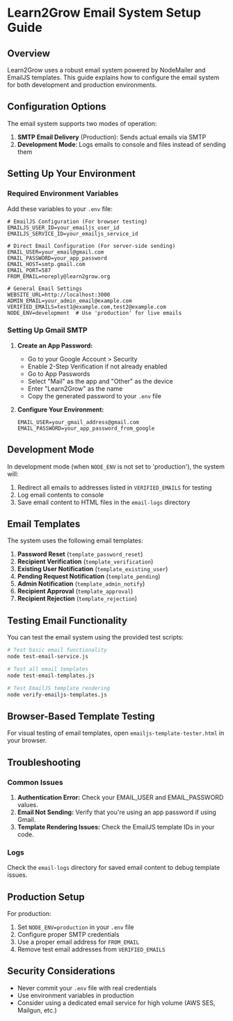 # Learn2Grow Email System Setup Guide

## Overview

Learn2Grow uses a robust email system powered by NodeMailer and EmailJS templates. This guide explains how to configure the email system for both development and production environments.

## Configuration Options

The email system supports two modes of operation:

1. **SMTP Email Delivery** (Production): Sends actual emails via SMTP
2. **Development Mode**: Logs emails to console and files instead of sending them

## Setting Up Your Environment

### Required Environment Variables

Add these variables to your `.env` file:

```
# EmailJS Configuration (For browser testing)
EMAILJS_USER_ID=your_emailjs_user_id
EMAILJS_SERVICE_ID=your_emailjs_service_id

# Direct Email Configuration (For server-side sending)
EMAIL_USER=your_email@gmail.com
EMAIL_PASSWORD=your_app_password
EMAIL_HOST=smtp.gmail.com
EMAIL_PORT=587
FROM_EMAIL=noreply@learn2grow.org

# General Email Settings
WEBSITE_URL=http://localhost:3000
ADMIN_EMAIL=your_admin_email@example.com
VERIFIED_EMAILS=test1@example.com,test2@example.com
NODE_ENV=development  # Use 'production' for live emails
```

### Setting Up Gmail SMTP

1. **Create an App Password:**
   - Go to your Google Account > Security
   - Enable 2-Step Verification if not already enabled
   - Go to App Passwords
   - Select "Mail" as the app and "Other" as the device
   - Enter "Learn2Grow" as the name
   - Copy the generated password to your `.env` file

2. **Configure Your Environment:**
   ```
   EMAIL_USER=your_gmail_address@gmail.com
   EMAIL_PASSWORD=your_app_password_from_google
   ```

## Development Mode

In development mode (when `NODE_ENV` is not set to 'production'), the system will:

1. Redirect all emails to addresses listed in `VERIFIED_EMAILS` for testing
2. Log email contents to console
3. Save email content to HTML files in the `email-logs` directory

## Email Templates

The system uses the following email templates:

1. **Password Reset** (`template_password_reset`)
2. **Recipient Verification** (`template_verification`)
3. **Existing User Notification** (`template_existing_user`)
4. **Pending Request Notification** (`template_pending`)
5. **Admin Notification** (`template_admin_notify`)
6. **Recipient Approval** (`template_approval`)
7. **Recipient Rejection** (`template_rejection`)

## Testing Email Functionality

You can test the email system using the provided test scripts:

```bash
# Test basic email functionality
node test-email-service.js

# Test all email templates
node test-email-templates.js

# Test EmailJS template rendering
node verify-emailjs-templates.js
```

## Browser-Based Template Testing

For visual testing of email templates, open `emailjs-template-tester.html` in your browser.

## Troubleshooting

### Common Issues

1. **Authentication Error:** Check your EMAIL_USER and EMAIL_PASSWORD values.
2. **Email Not Sending:** Verify that you're using an app password if using Gmail.
3. **Template Rendering Issues:** Check the EmailJS template IDs in your code.

### Logs

Check the `email-logs` directory for saved email content to debug template issues.

## Production Setup

For production:

1. Set `NODE_ENV=production` in your `.env` file
2. Configure proper SMTP credentials
3. Use a proper email address for `FROM_EMAIL`
4. Remove test email addresses from `VERIFIED_EMAILS`

## Security Considerations

- Never commit your `.env` file with real credentials
- Use environment variables in production
- Consider using a dedicated email service for high volume (AWS SES, Mailgun, etc.)
